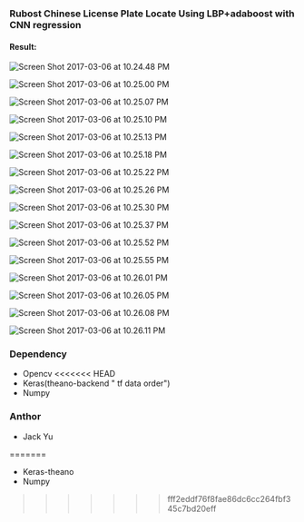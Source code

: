 ### Rubost Chinese License Plate Locate Using LBP+adaboost with CNN regression

#### Result:

![Screen Shot 2017-03-06 at 10.24.48 PM](images/1.png)

![Screen Shot 2017-03-06 at 10.25.00 PM](images/2.png)

![Screen Shot 2017-03-06 at 10.25.07 PM](images/3.png)

![Screen Shot 2017-03-06 at 10.25.10 PM](images/4.png)

![Screen Shot 2017-03-06 at 10.25.13 PM](images/5.png)

![Screen Shot 2017-03-06 at 10.25.18 PM](images/6.png)

![Screen Shot 2017-03-06 at 10.25.22 PM](images/7.png)

![Screen Shot 2017-03-06 at 10.25.26 PM](images/8.png)

![Screen Shot 2017-03-06 at 10.25.30 PM](images/9.png)

![Screen Shot 2017-03-06 at 10.25.37 PM](images/10.png)

![Screen Shot 2017-03-06 at 10.25.52 PM](images/11.png)

![Screen Shot 2017-03-06 at 10.25.55 PM](images/12.png)

![Screen Shot 2017-03-06 at 10.26.01 PM](images/13.png)

![Screen Shot 2017-03-06 at 10.26.05 PM](images/14.png)

![Screen Shot 2017-03-06 at 10.26.08 PM](images/15.png)

![Screen Shot 2017-03-06 at 10.26.11 PM](images/16.png)

### Dependency

- Opencv
<<<<<<< HEAD
- Keras(theano-backend  " tf data order")
- Numpy

### Anthor

- Jack Yu

=======
- Keras-theano
- Numpy
>>>>>>> fff2eddf76f8fae86dc6cc264fbf345c7bd20eff
